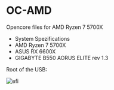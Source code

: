# OC-AMD
Opencore files for AMD Ryzen 7 5700X
- System Spezifications
- AMD Ryzen 7 5700X
- ASUS RX 6600X
- GIGABYTE B550 AORUS ELITE rev 1.3


 Root of the USB:
 
 
 
 
 
 
![efi](https://github.com/Hannah-Ga/OC-AMD/assets/96832979/c47d0f3b-9d75-4574-a68f-abc8e64a66a5)
